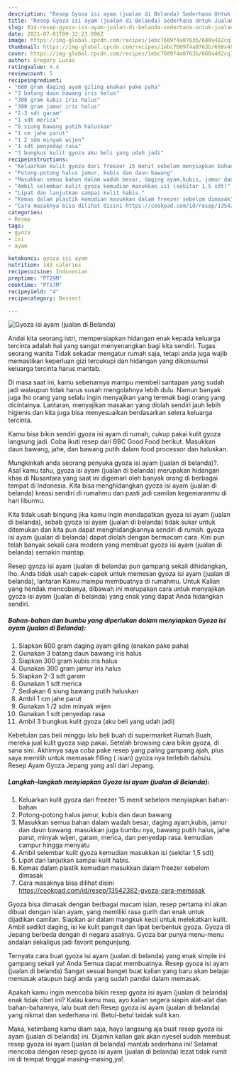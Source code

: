 ```yaml
---
description: "Resep Gyoza isi ayam (jualan di Belanda) Sederhana Untuk Jualan"
title: "Resep Gyoza isi ayam (jualan di Belanda) Sederhana Untuk Jualan"
slug: 814-resep-gyoza-isi-ayam-jualan-di-belanda-sederhana-untuk-jualan
date: 2021-07-01T09:32:23.096Z
image: https://img-global.cpcdn.com/recipes/1ebc7609f4a0763b/680x482cq70/gyoza-isi-ayam-jualan-di-belanda-foto-resep-utama.jpg
thumbnail: https://img-global.cpcdn.com/recipes/1ebc7609f4a0763b/680x482cq70/gyoza-isi-ayam-jualan-di-belanda-foto-resep-utama.jpg
cover: https://img-global.cpcdn.com/recipes/1ebc7609f4a0763b/680x482cq70/gyoza-isi-ayam-jualan-di-belanda-foto-resep-utama.jpg
author: Gregory Lucas
ratingvalue: 4.4
reviewcount: 5
recipeingredient:
- "600 gram daging ayam giling enakan pake paha"
- "3 batang daun bawang iris halus"
- "300 gram kubis iris halus"
- "300 gram jamur iris halus"
- "2-3 sdt garam"
- "1 sdt merica"
- "6 siung bawang putih haluskan"
- "1 cm jahe parut"
- "1 2 sdm minyak wijen"
- "1 sdt penyedap rasa"
- "3 bungkus kulit gyoza aku beli yang udah jadi"
recipeinstructions:
- "Keluarkan kulit gyoza dari freezer 15 menit sebelom menyiapkan bahan-bahan"
- "Potong-potong halus jamur, kubis dan daun bawang"
- "Masukkan semua bahan dalam wadah besar, daging ayam,kubis, jamur dan daun bawang. masukkan juga bumbu nya, bawang putih halus, jahe parut, minyak wijen, garam, merica, dan penyedap rasa. kemudian campur hingga menyatu"
- "Ambil selembar kulit gyoza kemudian masukkan isi (sekitar 1,5 sdt)"
- "Lipat dan lanjutkan sampai kulit habis."
- "Kemas dalam plastik kemudian masukkan dalam freezer sebelom dimasak"
- "Cara masaknya bisa dilihat disini https://cookpad.com/id/resep/13542382-gyoza-cara-memasak"
categories:
- Resep
tags:
- gyoza
- isi
- ayam

katakunci: gyoza isi ayam 
nutrition: 143 calories
recipecuisine: Indonesian
preptime: "PT29M"
cooktime: "PT57M"
recipeyield: "4"
recipecategory: Dessert

---
```



![Gyoza isi ayam (jualan di Belanda)](https://img-global.cpcdn.com/recipes/1ebc7609f4a0763b/680x482cq70/gyoza-isi-ayam-jualan-di-belanda-foto-resep-utama.jpg)

Andai kita seorang istri, mempersiapkan hidangan enak kepada keluarga tercinta adalah hal yang sangat menyenangkan bagi kita sendiri. Tugas seorang  wanita Tidak sekadar mengatur rumah saja, tetapi anda juga wajib memastikan keperluan gizi tercukupi dan hidangan yang dikonsumsi keluarga tercinta harus mantab.

Di masa  saat ini, kamu sebenarnya mampu membeli santapan yang sudah jadi walaupun tidak harus susah mengolahnya lebih dulu. Namun banyak juga lho orang yang selalu ingin menyajikan yang terenak bagi orang yang dicintainya. Lantaran, menyajikan masakan yang diolah sendiri jauh lebih higienis dan kita juga bisa menyesuaikan berdasarkan selera keluarga tercinta. 

Kamu bisa bikin sendiri gyoza isi ayam di rumah, cukup pakai kulit gyoza langsung jadi. Coba ikuti resep dari BBC Good Food berikut. Masukkan daun bawang, jahe, dan bawang putih dalam food processor dan haluskan.

Mungkinkah anda seorang penyuka gyoza isi ayam (jualan di belanda)?. Asal kamu tahu, gyoza isi ayam (jualan di belanda) merupakan hidangan khas di Nusantara yang saat ini digemari oleh banyak orang di berbagai tempat di Indonesia. Kita bisa menghidangkan gyoza isi ayam (jualan di belanda) kreasi sendiri di rumahmu dan pasti jadi camilan kegemaranmu di hari liburmu.

Kita tidak usah bingung jika kamu ingin mendapatkan gyoza isi ayam (jualan di belanda), sebab gyoza isi ayam (jualan di belanda) tidak sukar untuk ditemukan dan kita pun dapat menghidangkannya sendiri di rumah. gyoza isi ayam (jualan di belanda) dapat diolah dengan bermacam cara. Kini pun telah banyak sekali cara modern yang membuat gyoza isi ayam (jualan di belanda) semakin mantap.

Resep gyoza isi ayam (jualan di belanda) pun gampang sekali dihidangkan, lho. Anda tidak usah capek-capek untuk memesan gyoza isi ayam (jualan di belanda), lantaran Kamu mampu membuatnya di rumahmu. Untuk Kalian yang hendak mencobanya, dibawah ini merupakan cara untuk menyajikan gyoza isi ayam (jualan di belanda) yang enak yang dapat Anda hidangkan sendiri.

<!--inarticleads1-->

##### Bahan-bahan dan bumbu yang diperlukan dalam menyiapkan Gyoza isi ayam (jualan di Belanda):

1. Siapkan 600 gram daging ayam giling (enakan pake paha)
1. Gunakan 3 batang daun bawang iris halus
1. Siapkan 300 gram kubis iris halus
1. Gunakan 300 gram jamur iris halus
1. Siapkan 2-3 sdt garam
1. Gunakan 1 sdt merica
1. Sediakan 6 siung bawang putih haluskan
1. Ambil 1 cm jahe parut
1. Gunakan 1 /2 sdm minyak wijen
1. Gunakan 1 sdt penyedap rasa
1. Ambil 3 bungkus kulit gyoza (aku beli yang udah jadi)


Kebetulan pas beli minggu lalu beli buah di supermarket Rumah Buah, mereka jual kulit gyoza siap pakai. Setelah browsing cara bikin gyoza, di sana sini. Akhirnya saya coba pake resep yang paling gampang ajah, plus saya memilih untuk memasak filling ( isian) gyoza nya terlebih dahulu. Resep Ayam Gyoza Jepang yang asli dari Jepang. 

<!--inarticleads2-->

##### Langkah-langkah menyiapkan Gyoza isi ayam (jualan di Belanda):

1. Keluarkan kulit gyoza dari freezer 15 menit sebelom menyiapkan bahan-bahan
1. Potong-potong halus jamur, kubis dan daun bawang
1. Masukkan semua bahan dalam wadah besar, daging ayam,kubis, jamur dan daun bawang. masukkan juga bumbu nya, bawang putih halus, jahe parut, minyak wijen, garam, merica, dan penyedap rasa. kemudian campur hingga menyatu
1. Ambil selembar kulit gyoza kemudian masukkan isi (sekitar 1,5 sdt)
1. Lipat dan lanjutkan sampai kulit habis.
1. Kemas dalam plastik kemudian masukkan dalam freezer sebelom dimasak
1. Cara masaknya bisa dilihat disini https://cookpad.com/id/resep/13542382-gyoza-cara-memasak


Gyoza bisa dimasak dengan berbagai macam isian, resep pertama ini akan dibuat dengan isian ayam, yang memiliki rasa gurih dan enak untuk dijadikan camilan. Siapkan air dalam mangkuk kecil untuk melekatkan kulit. Ambil sedikit daging, isi ke kulit pangsit dan lipat berbentuk gyoza. Gyoza di Jepang berbeda dengan di negara asalnya. Gyoza bar punya menu-menu andalan sekaligus jadi favorit pengunjung. 

Ternyata cara buat gyoza isi ayam (jualan di belanda) yang enak simple ini gampang sekali ya! Anda Semua dapat membuatnya. Resep gyoza isi ayam (jualan di belanda) Sangat sesuai banget buat kalian yang baru akan belajar memasak ataupun bagi anda yang sudah pandai dalam memasak.

Apakah kamu ingin mencoba bikin resep gyoza isi ayam (jualan di belanda) enak tidak ribet ini? Kalau kamu mau, ayo kalian segera siapin alat-alat dan bahan-bahannya, lalu buat deh Resep gyoza isi ayam (jualan di belanda) yang nikmat dan sederhana ini. Betul-betul taidak sulit kan. 

Maka, ketimbang kamu diam saja, hayo langsung aja buat resep gyoza isi ayam (jualan di belanda) ini. Dijamin kalian gak akan nyesel sudah membuat resep gyoza isi ayam (jualan di belanda) mantab sederhana ini! Selamat mencoba dengan resep gyoza isi ayam (jualan di belanda) lezat tidak rumit ini di tempat tinggal masing-masing,ya!.


